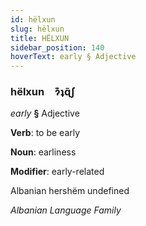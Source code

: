 ```yaml
---
id: hëlxun
slug: hëlxun
title: HËLXUN
sidebar_position: 140
hoverText: early § Adjective
---
```


### hëlxun&emsp;<span kind="abugida">ɂ͊ʇɋ̃ʃ</span>

*early* **§** Adjective

**Verb**: to be early

**Noun**: earliness

**Modifier**: early-related

Albanian hershëm undefined

*Albanian Language Family*